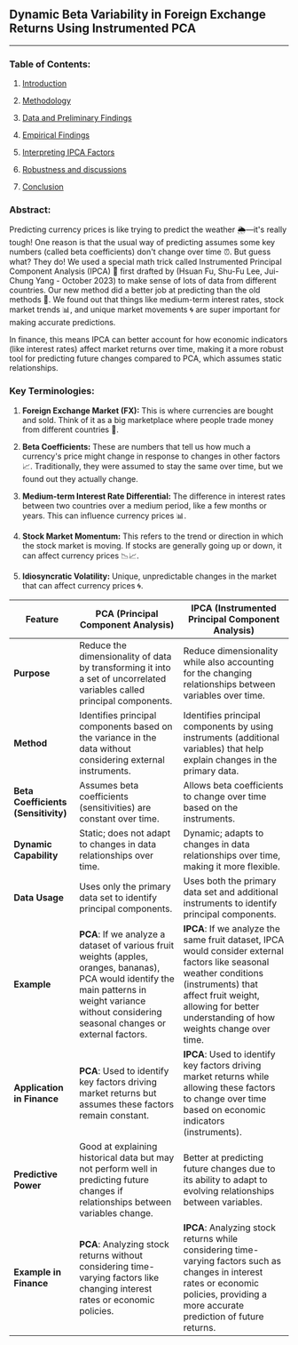 ## Dynamic Beta Variability in Foreign Exchange Returns Using Instrumented PCA
---

### Table of Contents:

1. [Introduction](https://github.com/aditya-saxena-7/Dynamic-Beta-Variability-in-Foreign-Exchange-Returns-Using-Instrumented-PCA/blob/main/Introduction.md)

2. [Methodology](https://github.com/aditya-saxena-7/Dynamic-Beta-Variability-in-Foreign-Exchange-Returns-Using-Instrumented-PCA/blob/main/Methodology.md)

3. [Data and Preliminary Findings](https://github.com/aditya-saxena-7/Dynamic-Beta-Variability-in-Foreign-Exchange-Returns-Using-Instrumented-PCA/blob/main/Data%20and%20Preliminary%20Findings.md)

4. [Empirical Findings](https://github.com/aditya-saxena-7/Dynamic-Beta-Variability-in-Foreign-Exchange-Returns-Using-Instrumented-PCA/blob/main/Empirical%20Findings.md)

5. [Interpreting IPCA Factors](https://github.com/aditya-saxena-7/Dynamic-Beta-Variability-in-Foreign-Exchange-Returns-Using-Instrumented-PCA/blob/main/Interpreting%20IPCA%20Factors.md)

6. [Robustness and discussions](https://github.com/aditya-saxena-7/Dynamic-Beta-Variability-in-Foreign-Exchange-Returns-Using-Instrumented-PCA/blob/main/Robustness%20and%20discussions.md)

7. [Conclusion](https://github.com/aditya-saxena-7/Dynamic-Beta-Variability-in-Foreign-Exchange-Returns-Using-Instrumented-PCA/blob/main/Conclusion.md)

### Abstract:
Predicting currency prices is like trying to predict the weather 🌦️—it's really tough! One reason is that the usual way of predicting assumes some key numbers (called beta coefficients) don't change over time ⏰. But guess what? They do! We used a special math trick called Instrumented Principal Component Analysis (IPCA) 🧩 first drafted by (Hsuan Fu, Shu-Fu Lee, Jui-Chung Yang - October 2023) to make sense of lots of data from different countries. Our new method did a better job at predicting than the old methods 🚀. We found out that things like medium-term interest rates, stock market trends 📊, and unique market movements 🌀 are super important for making accurate predictions.

In finance, this means IPCA can better account for how economic indicators (like interest rates) affect market returns over time, making it a more robust tool for predicting future changes compared to PCA, which assumes static relationships.

### Key Terminologies:

1. **Foreign Exchange Market (FX):** This is where currencies are bought and sold. Think of it as a big marketplace where people trade money from different countries 💱.

2. **Beta Coefficients:** These are numbers that tell us how much a currency's price might change in response to changes in other factors 📈. Traditionally, they were assumed to stay the same over time, but we found out they actually change.

3. **Medium-term Interest Rate Differential:** The difference in interest rates between two countries over a medium period, like a few months or years. This can influence currency prices 📊.

4. **Stock Market Momentum:** This refers to the trend or direction in which the stock market is moving. If stocks are generally going up or down, it can affect currency prices 📉📈.

5. **Idiosyncratic Volatility:** Unique, unpredictable changes in the market that can affect currency prices 🌀.

| **Feature**                          | **PCA (Principal Component Analysis)**                                                                                      | **IPCA (Instrumented Principal Component Analysis)**                                                                     |
|--------------------------------------|----------------------------------------------------------------------------------------------------------------------------|---------------------------------------------------------------------------------------------------------------------------|
| **Purpose**                          | Reduce the dimensionality of data by transforming it into a set of uncorrelated variables called principal components.       | Reduce dimensionality while also accounting for the changing relationships between variables over time.                   |
| **Method**                           | Identifies principal components based on the variance in the data without considering external instruments.                  | Identifies principal components by using instruments (additional variables) that help explain changes in the primary data. |
| **Beta Coefficients (Sensitivity)**  | Assumes beta coefficients (sensitivities) are constant over time.                                                           | Allows beta coefficients to change over time based on the instruments.                                                    |
| **Dynamic Capability**               | Static; does not adapt to changes in data relationships over time.                                                          | Dynamic; adapts to changes in data relationships over time, making it more flexible.                                      |
| **Data Usage**                       | Uses only the primary data set to identify principal components.                                                            | Uses both the primary data set and additional instruments to identify principal components.                               |
| **Example**                          | **PCA**: If we analyze a dataset of various fruit weights (apples, oranges, bananas), PCA would identify the main patterns in weight variance without considering seasonal changes or external factors. | **IPCA**: If we analyze the same fruit dataset, IPCA would consider external factors like seasonal weather conditions (instruments) that affect fruit weight, allowing for better understanding of how weights change over time. |
| **Application in Finance**           | **PCA**: Used to identify key factors driving market returns but assumes these factors remain constant.                     | **IPCA**: Used to identify key factors driving market returns while allowing these factors to change over time based on economic indicators (instruments). |
| **Predictive Power**                 | Good at explaining historical data but may not perform well in predicting future changes if relationships between variables change. | Better at predicting future changes due to its ability to adapt to evolving relationships between variables.             |
| **Example in Finance**               | **PCA**: Analyzing stock returns without considering time-varying factors like changing interest rates or economic policies. | **IPCA**: Analyzing stock returns while considering time-varying factors such as changes in interest rates or economic policies, providing a more accurate prediction of future returns. |










